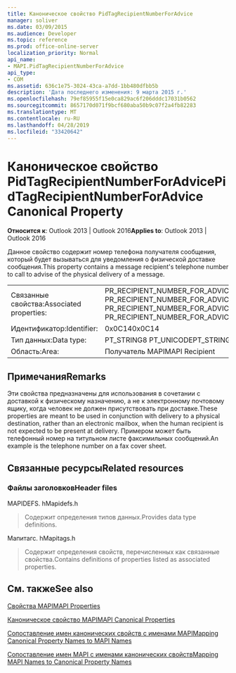 ```yaml
---
title: Каноническое свойство PidTagRecipientNumberForAdvice
manager: soliver
ms.date: 03/09/2015
ms.audience: Developer
ms.topic: reference
ms.prod: office-online-server
localization_priority: Normal
api_name:
- MAPI.PidTagRecipientNumberForAdvice
api_type:
- COM
ms.assetid: 636c1e75-3024-43ca-a7dd-1bb480dfbb5b
description: 'Дата последнего изменения: 9 марта 2015 г.'
ms.openlocfilehash: 79ef85955f15e0ca829ac6f206dddc17031b0562
ms.sourcegitcommit: 8657170d071f9bcf680aba50b9c07f2a4fb82283
ms.translationtype: MT
ms.contentlocale: ru-RU
ms.lasthandoff: 04/28/2019
ms.locfileid: "33420642"
---
```

# <a name="pidtagrecipientnumberforadvice-canonical-property"></a><span data-ttu-id="1ea04-103">Каноническое свойство PidTagRecipientNumberForAdvice</span><span class="sxs-lookup"><span data-stu-id="1ea04-103">PidTagRecipientNumberForAdvice Canonical Property</span></span>

  
  
<span data-ttu-id="1ea04-104">**Относится к**: Outlook 2013 | Outlook 2016</span><span class="sxs-lookup"><span data-stu-id="1ea04-104">**Applies to**: Outlook 2013 | Outlook 2016</span></span> 
  
<span data-ttu-id="1ea04-105">Данное свойство содержит номер телефона получателя сообщения, который будет вызываться для уведомления о физической доставке сообщения.</span><span class="sxs-lookup"><span data-stu-id="1ea04-105">This property contains a message recipient's telephone number to call to advise of the physical delivery of a message.</span></span>
  
|||
|:-----|:-----|
|<span data-ttu-id="1ea04-106">Связанные свойства:</span><span class="sxs-lookup"><span data-stu-id="1ea04-106">Associated properties:</span></span>  <br/> |<span data-ttu-id="1ea04-107">PR_RECIPIENT_NUMBER_FOR_ADVICE, PR_RECIPIENT_NUMBER_FOR_ADVICE_A PR_RECIPIENT_NUMBER_FOR_ADVICE_W</span><span class="sxs-lookup"><span data-stu-id="1ea04-107">PR_RECIPIENT_NUMBER_FOR_ADVICE, PR_RECIPIENT_NUMBER_FOR_ADVICE_A, PR_RECIPIENT_NUMBER_FOR_ADVICE_W</span></span>  <br/> |
|<span data-ttu-id="1ea04-108">Идентификатор:</span><span class="sxs-lookup"><span data-stu-id="1ea04-108">Identifier:</span></span>  <br/> |<span data-ttu-id="1ea04-109">0x0C14</span><span class="sxs-lookup"><span data-stu-id="1ea04-109">0x0C14</span></span>  <br/> |
|<span data-ttu-id="1ea04-110">Тип данных:</span><span class="sxs-lookup"><span data-stu-id="1ea04-110">Data type:</span></span>  <br/> |<span data-ttu-id="1ea04-111">PT_STRING8 PT_UNICODE</span><span class="sxs-lookup"><span data-stu-id="1ea04-111">PT_STRING8, PT_UNICODE</span></span>  <br/> |
|<span data-ttu-id="1ea04-112">Область:</span><span class="sxs-lookup"><span data-stu-id="1ea04-112">Area:</span></span>  <br/> |<span data-ttu-id="1ea04-113">Получатель MAPI</span><span class="sxs-lookup"><span data-stu-id="1ea04-113">MAPI Recipient</span></span>  <br/> |
   
## <a name="remarks"></a><span data-ttu-id="1ea04-114">Примечания</span><span class="sxs-lookup"><span data-stu-id="1ea04-114">Remarks</span></span>

<span data-ttu-id="1ea04-115">Эти свойства предназначены для использования в сочетании с доставкой к физическому назначению, а не к электронному почтовому ящику, когда человек не должен присутствовать при доставке.</span><span class="sxs-lookup"><span data-stu-id="1ea04-115">These properties are meant to be used in conjunction with delivery to a physical destination, rather than an electronic mailbox, when the human recipient is not expected to be present at delivery.</span></span> <span data-ttu-id="1ea04-116">Примером может быть телефонный номер на титульном листе факсимильных сообщений.</span><span class="sxs-lookup"><span data-stu-id="1ea04-116">An example is the telephone number on a fax cover sheet.</span></span>
  
## <a name="related-resources"></a><span data-ttu-id="1ea04-117">Связанные ресурсы</span><span class="sxs-lookup"><span data-stu-id="1ea04-117">Related resources</span></span>

### <a name="header-files"></a><span data-ttu-id="1ea04-118">Файлы заголовков</span><span class="sxs-lookup"><span data-stu-id="1ea04-118">Header files</span></span>

<span data-ttu-id="1ea04-119">MAPIDEFS. h</span><span class="sxs-lookup"><span data-stu-id="1ea04-119">Mapidefs.h</span></span>
  
> <span data-ttu-id="1ea04-120">Содержит определения типов данных.</span><span class="sxs-lookup"><span data-stu-id="1ea04-120">Provides data type definitions.</span></span>
    
<span data-ttu-id="1ea04-121">Мапитагс. h</span><span class="sxs-lookup"><span data-stu-id="1ea04-121">Mapitags.h</span></span>
  
> <span data-ttu-id="1ea04-122">Содержит определения свойств, перечисленных как связанные свойства.</span><span class="sxs-lookup"><span data-stu-id="1ea04-122">Contains definitions of properties listed as associated properties.</span></span>
    
## <a name="see-also"></a><span data-ttu-id="1ea04-123">См. также</span><span class="sxs-lookup"><span data-stu-id="1ea04-123">See also</span></span>



[<span data-ttu-id="1ea04-124">Свойства MAPI</span><span class="sxs-lookup"><span data-stu-id="1ea04-124">MAPI Properties</span></span>](mapi-properties.md)
  
[<span data-ttu-id="1ea04-125">Каноническое свойство MAPI</span><span class="sxs-lookup"><span data-stu-id="1ea04-125">MAPI Canonical Properties</span></span>](mapi-canonical-properties.md)
  
[<span data-ttu-id="1ea04-126">Сопоставление имен канонических свойств с именами MAPI</span><span class="sxs-lookup"><span data-stu-id="1ea04-126">Mapping Canonical Property Names to MAPI Names</span></span>](mapping-canonical-property-names-to-mapi-names.md)
  
[<span data-ttu-id="1ea04-127">Сопоставление имен MAPI с именами канонических свойств</span><span class="sxs-lookup"><span data-stu-id="1ea04-127">Mapping MAPI Names to Canonical Property Names</span></span>](mapping-mapi-names-to-canonical-property-names.md)

